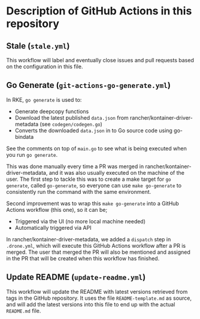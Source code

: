 # Description of GitHub Actions in this repository

## Stale (`stale.yml`)

This workflow will label and eventually close issues and pull requests based on the configuration in this file.

## Go Generate (`git-actions-go-generate.yml`)

In RKE, `go generate` is used to:

* Generate deepcopy functions
* Download the latest published `data.json` from rancher/kontainer-driver-metadata (see `codegen/codegen.go`)
* Converts the downloaded `data.json` in to Go source code using go-bindata

See the comments on top of `main.go` to see what is being executed when you run `go generate`.

This was done manually every time a PR was merged in rancher/kontainer-driver-metadata, and it was also usually executed on the machine of the user. The first step to tackle this was to create a make target for `go generate`, called `go-generate`, so everyone can use `make go-generate` to consistently run the command with the same environment.

Second improvement was to wrap this `make go-generate` into a GitHub Actions workflow (this one), so it can be;

* Triggered via the UI (no more local machine needed)
* Automatically triggered via API

In rancher/kontainer-driver-metadata, we added a `dispatch` step in `.drone.yml`, which will execute this GitHub Actions workflow after a PR is merged. The user that merged the PR will also be mentioned and assigned in the PR that will be created when this workflow has finished.

## Update README (`update-readme.yml`)

This workflow will update the README with latest versions retrieved from tags in the GitHub repository. It uses the file `README-template.md` as source, and will add the latest versions into this file to end up with the actual `README.md` file.
